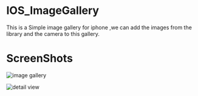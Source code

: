 
IOS_ImageGallery
================

This is a Simple image gallery for iphone ,we can add the images from the library and the camera to this gallery.


**ScreenShots**
=================

![image gallery][1]


  
  ![detail view][2]


  [1]: https://lh6.googleusercontent.com/fii7bqHE3h_qloGKPFYvDn2TIZVtz706xSFN_CY6wQ=s0 "Screen Shot 2014-03-03 at 11.50.26 AM.png"
  [2]: https://lh4.googleusercontent.com/23X1rrcm2lb9SEMlp9aE37q1SxfveVp0VoR26gCaEw=s0 "Screen Shot 2014-03-03 at 11.51.36 AM.png"
